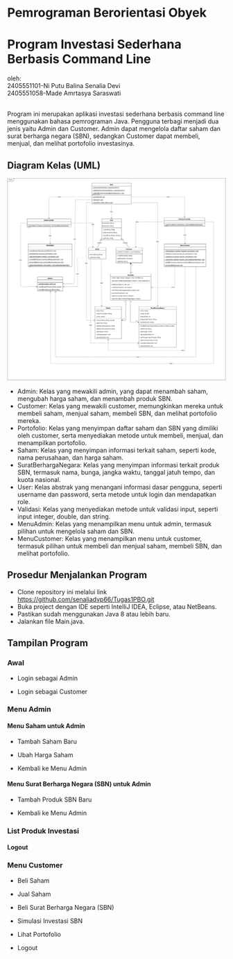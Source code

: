# Pemrograman Berorientasi Obyek
# Program Investasi Sederhana Berbasis Command Line

oleh:  
2405551101-Ni Putu Balina Senalia Devi  
2405551058-Made Amrtasya Saraswati<br><br>

Program ini merupakan aplikasi investasi sederhana berbasis command line menggunakan bahasa pemrograman Java.
Pengguna terbagi menjadi dua jenis yaitu Admin dan Customer. Admin dapat mengelola daftar saham dan surat berharga negara (SBN), sedangkan Customer dapat membeli, menjual, dan melihat portofolio investasinya.

## Diagram Kelas (UML)

![UML Diagram](./uml.png)
- Admin: Kelas yang mewakili admin, yang dapat menambah saham, mengubah harga saham, dan menambah produk SBN.  
- Customer: Kelas yang mewakili customer, memungkinkan mereka untuk membeli saham, menjual saham, membeli SBN, dan melihat portofolio mereka.
- Portofolio: Kelas yang menyimpan daftar saham dan SBN yang dimiliki oleh customer, serta menyediakan metode untuk membeli, menjual, dan menampilkan portofolio.
- Saham: Kelas yang menyimpan informasi terkait saham, seperti kode, nama perusahaan, dan harga saham.
- SuratBerhargaNegara: Kelas yang menyimpan informasi terkait produk SBN, termasuk nama, bunga, jangka waktu, tanggal jatuh tempo, dan kuota nasional.
- User: Kelas abstrak yang menangani informasi dasar pengguna, seperti username dan password, serta metode untuk login dan mendapatkan role.
- Validasi: Kelas yang menyediakan metode untuk validasi input, seperti input integer, double, dan string.
- MenuAdmin: Kelas yang menampilkan menu untuk admin, termasuk pilihan untuk mengelola saham dan SBN.
- MenuCustomer: Kelas yang menampilkan menu untuk customer, termasuk pilihan untuk membeli dan menjual saham, membeli SBN, dan melihat portofolio.

## Prosedur Menjalankan Program

- Clone repository ini melalui link https://github.com/senaliadvp66/Tugas1PBO.git
- Buka project dengan IDE seperti IntelliJ IDEA, Eclipse, atau NetBeans.
- Pastikan sudah menggunakan Java 8 atau lebih baru.
- Jalankan file Main.java. 

## Tampilan Program
### Awal
- Login sebagai Admin

- Login sebagai Customer

### Menu Admin

#### Menu Saham untuk Admin

- Tambah Saham Baru

- Ubah Harga Saham

- Kembali ke Menu Admin

#### Menu Surat Berharga Negara (SBN) untuk Admin
- Tambah Produk SBN Baru

- Kembali ke Menu Admin

### List Produk Investasi

#### Logout


### Menu Customer

- Beli Saham

- Jual Saham

- Beli Surat Berharga Negara (SBN)

- Simulasi Investasi SBN

- Lihat Portofolio

- Logout


